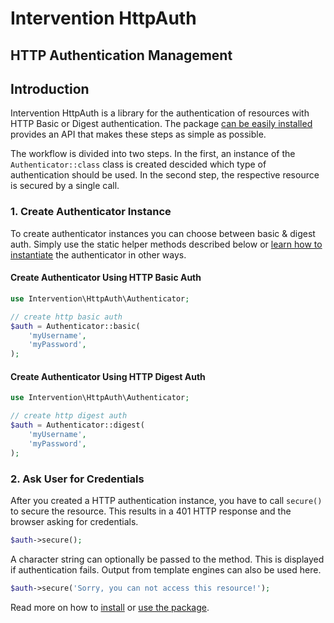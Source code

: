 # Intervention HttpAuth
## HTTP Authentication Management

## Introduction

Intervention HttpAuth is a library for the authentication of resources with
HTTP Basic or Digest authentication. The package [can be easily installed](/v5/introduction/installation) provides an API that makes
these steps as simple as possible.

The workflow is divided into two steps. In the first, an instance of the
`Authenticator::class` class is created descided which type of authentication
should be used. In the second step, the respective resource is secured by a
single call.

### 1. Create Authenticator Instance

To create authenticator instances you can choose between basic & digest auth.
Simply use the static helper methods described below or [learn how to
instantiate](/v5/api/authenticator) the authenticator in other ways.

#### Create Authenticator Using HTTP Basic Auth

```php
use Intervention\HttpAuth\Authenticator;

// create http basic auth
$auth = Authenticator::basic(
    'myUsername',
    'myPassword',
);
```

#### Create Authenticator Using HTTP Digest Auth

```php
use Intervention\HttpAuth\Authenticator;

// create http digest auth
$auth = Authenticator::digest(
    'myUsername',
    'myPassword',
);
```

### 2. Ask User for Credentials

After you created a HTTP authentication instance, you have to call `secure()`
to secure the resource. This results in a 401 HTTP response and the browser
asking for credentials.

```php
$auth->secure();
```

A character string can optionally be passed to the method. This is displayed if
authentication fails. Output from template engines can also be used here.

```php
$auth->secure('Sorry, you can not access this resource!');
```

Read more on how to [install](/v5/introduction/installation) or [use the package](/v5/api/authenticator).
